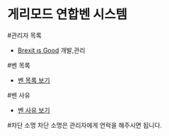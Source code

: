 # 게리모드 연합벤 시스템

#관리자 목록
* [Βrеxit ıs Gооd](http://steamcommunity.com/profiles/76561198081603521/)
개발,관리

#벤 목록
* [벤 목록 보기](https://raw.githubusercontent.com/lill74/Garrys-mod-Ali-Bans/master/ban.html)

#벤 사유
* [벤 사유 보기](https://raw.githubusercontent.com/lill74/Garrys-mod-Ali-Bans/master/cuz.html)

#차단 소명
차단 소명은 관리자에게 연락을 해주시면 됩니다.
